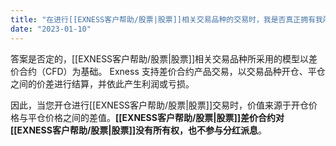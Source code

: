 ```yaml
---
title: "在进行[[EXNESS客户帮助/股票|股票]]相关交易品种的交易时，我是否真正拥有我所交易的[[EXNESS客户帮助/股票|股票]]？"
date: "2023-01-10"
---
```


答案是否定的，[[EXNESS客户帮助/股票|股票]]相关交易品种所采用的模型以差价合约（CFD）为基础。 Exness 支持差价合约产品交易，以交易品种开仓、平仓之间的价差进行结算，并依此产生利润或亏损。

因此，当您开仓进行[[EXNESS客户帮助/股票|股票]]交易时，价值来源于开仓价格与平仓价格之间的差值。**[[EXNESS客户帮助/股票|股票]]差价合约对[[EXNESS客户帮助/股票|股票]]没有所有权，也不参与分红派息**。

